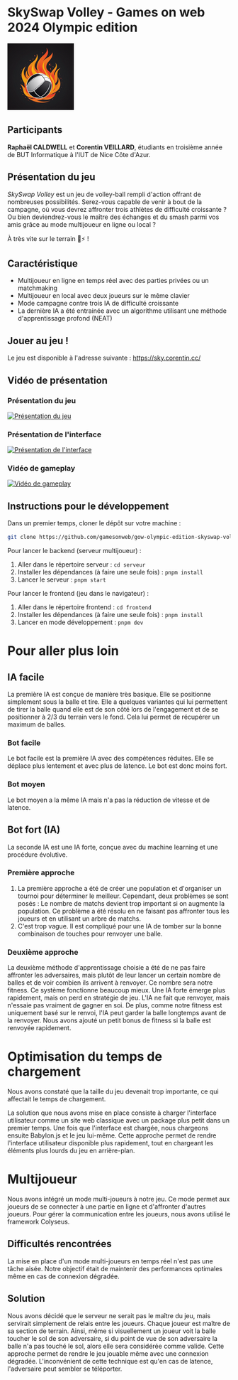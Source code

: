 # SkySwap Volley - Games on web 2024 Olympic edition

![Logo](images/logo.png)

## Participants

**Raphaël CALDWELL** et **Corentin VEILLARD**, étudiants en troisième année de BUT Informatique
à l'IUT de Nice Côte d'Azur.

## Présentation du jeu

*SkySwap Volley* est un jeu de volley-ball rempli d'action offrant de nombreuses possibilités.
Serez-vous capable de venir à bout de la campagne, où vous devrez affronter trois athlètes de
difficulté croissante ? Ou bien deviendrez-vous le maître des échanges et du smash parmi vos
amis grâce au mode multijoueur en ligne ou local ?

À très vite sur le terrain 🏐⚡ !

## Caractéristique
- Multijoueur en ligne en temps réel avec des parties privées ou un matchmaking
- Multijoueur en local avec deux joueurs sur le même clavier
- Mode campagne contre trois IA de difficulté croissante
- La dernière IA a été entrainée avec un algorithme utilisant une méthode d'apprentissage profond (NEAT)

## Jouer au jeu !
Le jeu est disponible à l'adresse suivante : https://sky.corentin.cc/

## Vidéo de présentation
### Présentation du jeu
[![Présentation du jeu](images/Présentation%20du%20jeu.jpg)](https://youtu.be/S4sDqExRHQk)


### Présentation de l'interface
[![Présentation de l'interface](images/Présentation%20de%20l'interface.jpg)](https://www.youtube.com/watch?v=IZBaLtZrJhw)

### Vidéo de gameplay
[![Vidéo de gameplay](images/Vidéo%20de%20gameplay.jpg)](https://youtu.be/MUIWrP0zibI)


## Instructions pour le développement

Dans un premier temps, cloner le dépôt sur votre machine :

```bash
git clone https://github.com/gamesonweb/gow-olympic-edition-skyswap-volley.git
```

Pour lancer le backend (serveur multijoueur) :

1. Aller dans le répertoire serveur : `cd serveur`
2. Installer les dépendances (à faire une seule fois) : `pnpm install`
3. Lancer le serveur : `pnpm start`

Pour lancer le frontend (jeu dans le navigateur) :

1. Aller dans le répertoire frontend : `cd frontend`
2. Installer les dépendances (à faire une seule fois) : `pnpm install`
3. Lancer en mode développement : `pnpm dev`


# Pour aller plus loin


## IA facile
La première IA est conçue de manière très basique. Elle se positionne simplement sous la balle et tire. Elle a quelques variantes qui lui permettent de tirer la balle quand elle est de son côté lors de l'engagement et de se positionner à 2/3 du terrain vers le fond. Cela lui permet de récupérer un maximum de balles.
### Bot facile
Le bot facile est la première IA avec des compétences réduites. Elle se déplace plus lentement et avec plus de latence. Le bot est donc moins fort.

### Bot moyen
Le bot moyen a la même IA mais n'a pas la réduction de vitesse et de latence.

## Bot fort (IA)
La seconde IA est une IA forte, conçue avec du machine learning et une procédure évolutive.
### Première approche
1. La première approche a été de créer une population et d'organiser un tournoi pour déterminer le meilleur. Cependant, deux problèmes se sont posés :
   Le nombre de matchs devient trop important si on augmente la population. Ce problème a été résolu en ne faisant pas affronter tous les joueurs et en utilisant un arbre de matchs.
2. C'est trop vague. Il est compliqué pour une IA de tomber sur la bonne combinaison de touches pour renvoyer une balle.
### Deuxième approche
La deuxième méthode d'apprentissage choisie a été de ne pas faire affronter les adversaires, mais plutôt de leur lancer un certain nombre de balles et de voir combien ils arrivent à renvoyer. Ce nombre sera notre fitness.  Ce système fonctionne beaucoup mieux. Une IA forte émerge plus rapidement, mais on perd en stratégie de jeu. L'IA ne fait que renvoyer, mais n'essaie pas vraiment de gagner en soi.  De plus, comme notre fitness est uniquement basé sur le renvoi, l'IA peut garder la balle longtemps avant de la renvoyer. Nous avons ajouté un petit bonus de fitness si la balle est renvoyée rapidement.

# Optimisation du temps de chargement

Nous avons constaté que la taille du jeu devenait trop importante, ce qui affectait le temps de chargement.

La solution que nous avons mise en place consiste à charger l'interface utilisateur comme un site web classique avec un package plus petit dans un premier temps. Une fois que l'interface est chargée, nous chargeons ensuite Babylon.js et le jeu lui-même.
Cette approche permet de rendre l'interface utilisateur disponible plus rapidement, tout en chargeant les éléments plus lourds du jeu en arrière-plan.

# Multijoueur

Nous avons intégré un mode multi-joueurs à notre jeu. Ce mode permet aux joueurs de se connecter à une partie en ligne et d'affronter d'autres joueurs. Pour gérer la communication entre les joueurs, nous avons utilisé le framework Colyseus.
## Difficultés rencontrées


La mise en place d'un mode multi-joueurs en temps réel n'est pas une tâche aisée. Notre objectif était de maintenir des performances optimales même en cas de connexion dégradée.
## Solution

Nous avons décidé que le serveur ne serait pas le maître du jeu, mais servirait simplement de relais entre les joueurs. Chaque joueur est maître de sa section de terrain. Ainsi, même si visuellement un joueur voit la balle toucher le sol de son adversaire, si du point de vue de son adversaire la balle n'a pas touché le sol, alors elle sera considérée comme valide. Cette approche permet de rendre le jeu jouable même avec une connexion dégradée.  L'inconvénient de cette technique est qu'en cas de latence, l'adversaire peut sembler se téléporter.